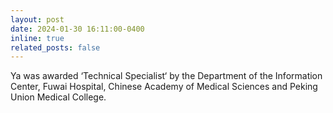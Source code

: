 ```yaml
---
layout: post
date: 2024-01-30 16:11:00-0400
inline: true
related_posts: false
---
```


Ya was awarded ‘Technical Specialist‘ by the Department of the Information Center, Fuwai Hospital, Chinese Academy of Medical Sciences and Peking Union Medical College.
